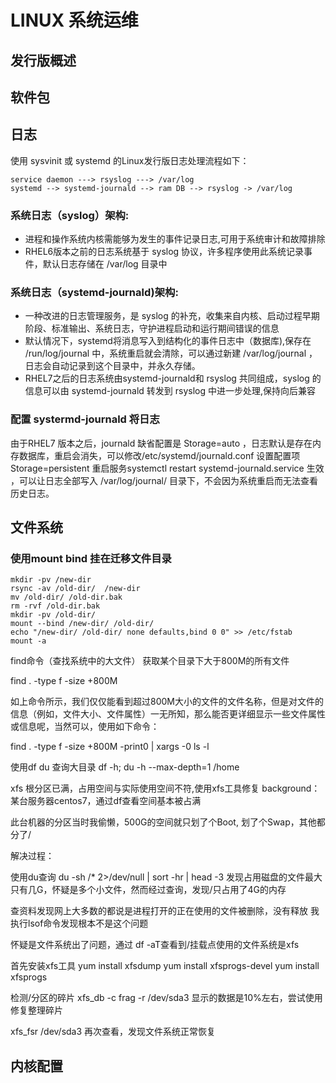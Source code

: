 # LINUX 系统运维

## 发行版概述

## 软件包

## 日志

使用 sysvinit 或 systemd 的Linux发行版日志处理流程如下：

```
service daemon ---> rsyslog ---> /var/log
systemd --> systemd-journald --> ram DB --> rsyslog -> /var/log
```

### 系统日志（syslog）架构:
 * 进程和操作系统内核需能够为发生的事件记录日志,可用于系统审计和故障排除
 * RHEL6版本之前的日志系统基于 syslog 协议，许多程序使用此系统记录事件，默认日志存储在 /var/log 目录中

### 系统日志（systemd-journald)架构:
 * 一种改进的日志管理服务，是 syslog 的补充，收集来自内核、启动过程早期阶段、标准输出、系统日志，守护进程启动和运行期间错误的信息
 * 默认情况下，systemd将消息写入到结构化的事件日志中（数据库),保存在 /run/log/journal 中，系统重启就会清除，可以通过新建 /var/log/journal ，日志会自动记录到这个目录中，并永久存储。
 * RHEL7之后的日志系统由systemd-journald和 rsyslog 共同组成，syslog 的信息可以由 systemd-journald 转发到 rsyslog 中进一步处理,保持向后兼容

### 配置 systermd-journald 将日志 

由于RHEL7 版本之后，journald 缺省配置是 Storage=auto ，日志默认是存在内存数据库，重启会消失，可以修改/etc/systemd/journald.conf 设置配置项 Storage=persistent 重启服务systemctl restart systemd-journald.service 生效 ，可以让日志全部写入 /var/log/journal/ 目录下，不会因为系统重启而无法查看历史日志。

## 文件系统

### 使用mount bind 挂在迁移文件目录

```
mkdir -pv /new-dir
rsync -av /old-dir/  /new-dir
mv /old-dir/ /old-dir.bak
rm -rvf /old-dir.bak
mkdir -pv /old-dir/
mount --bind /new-dir/ /old-dir/
echo "/new-dir/ /old-dir/ none defaults,bind 0 0" >> /etc/fstab
mount -a
```
find命令（查找系统中的大文件）
获取某个目录下大于800M的所有文件

find . -type f -size +800M

如上命令所示，我们仅仅能看到超过800M大小的文件的文件名称，但是对文件的信息（例如，文件大小、文件属性）一无所知，那么能否更详细显示一些文件属性或信息呢，当然可以，使用如下命令：

find . -type f -size +800M -print0 | xargs -0 ls -l

使用df du 查询大目录
df -h; du -h --max-depth=1 /home

xfs 根分区已满，占用空间与实际使用空间不符,使用xfs工具修复
background：
某台服务器centos7，通过df查看空间基本被占满

此台机器的分区当时我偷懒，500G的空间就只划了个Boot, 划了个Swap，其他都分了/

解决过程：

使用du查询
du -sh /* 2>/dev/null | sort -hr | head -3
发现占用磁盘的文件最大只有几G，怀疑是多个小文件，然而经过查询，发现/只占用了4G的内存

查资料发现网上大多数的都说是进程打开的正在使用的文件被删除，没有释放
我执行lsof命令发现根本不是这个问题

怀疑是文件系统出了问题，通过 df -aT查看到/挂载点使用的文件系统是xfs

首先安装xfs工具
yum install xfsdump
yum install xfsprogs-devel
yum install xfsprogs

检测/分区的碎片
xfs_db -c frag -r /dev/sda3
显示的数据是10%左右，尝试使用修复整理碎片

xfs_fsr /dev/sda3
再次查看，发现文件系统正常恢复


## 内核配置 


